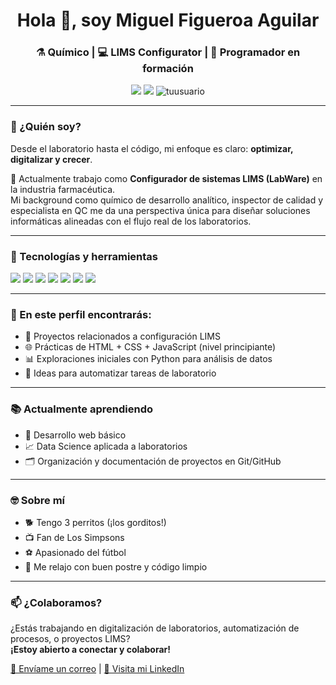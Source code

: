 <!-- Encabezado con nombre e íconos -->
<h1 align="center">Hola 👋, soy Miguel Figueroa Aguilar</h1>
<h3 align="center">⚗️ Químico | 💻 LIMS Configurator | 🌱 Programador en formación</h3>

<p align="center">
  <a href="mailto:miguefigueroa02@gmail.com"><img src="https://img.shields.io/badge/email-D14836?style=flat&logo=gmail&logoColor=white" /></a>
  <a href="www.linkedin.com/in/miguelims" target="_blank"><img src="https://img.shields.io/badge/LinkedIn-blue?style=flat&logo=linkedin&logoColor=white" /></a>
  <img src="https://komarev.com/ghpvc/?username=MiguelFigueroa02&label=Profile%20views&color=0e75b6&style=flat" alt="tuusuario" />
</p>

---

### 🧬 ¿Quién soy?

Desde el laboratorio hasta el código, mi enfoque es claro: **optimizar, digitalizar y crecer**.

🎯 Actualmente trabajo como **Configurador de sistemas LIMS (LabWare)** en la industria farmacéutica.  
Mi background como químico de desarrollo analítico, inspector de calidad y especialista en QC me da una perspectiva única para diseñar soluciones informáticas alineadas con el flujo real de los laboratorios.

---

### 🧰 Tecnologías y herramientas

<p align="left">
  <img src="https://img.shields.io/badge/LabWare_LIMS-005F83?style=flat&logo=data&logoColor=white" />
  <img src="https://img.shields.io/badge/HTML5-E34F26?style=flat&logo=html5&logoColor=white" />
  <img src="https://img.shields.io/badge/CSS3-1572B6?style=flat&logo=css3&logoColor=white" />
  <img src="https://img.shields.io/badge/JavaScript-F7DF1E?style=flat&logo=javascript&logoColor=black" />
  <img src="https://img.shields.io/badge/Python-3776AB?style=flat&logo=python&logoColor=white" />
  <img src="https://img.shields.io/badge/Git-F05032?style=flat&logo=git&logoColor=white" />
  <img src="https://img.shields.io/badge/GitHub-181717?style=flat&logo=github&logoColor=white" />
</p>

---

### 🚀 En este perfil encontrarás:

- 💼 Proyectos relacionados a configuración LIMS
- 🌐 Prácticas de HTML + CSS + JavaScript (nivel principiante)
- 📊 Exploraciones iniciales con Python para análisis de datos
- 🧪 Ideas para automatizar tareas de laboratorio

---

### 📚 Actualmente aprendiendo

- 🧱 Desarrollo web básico
- 📈 Data Science aplicada a laboratorios
- 🗂️ Organización y documentación de proyectos en Git/GitHub

---

### 🤓 Sobre mí

- 🐕 Tengo 3 perritos (¡los gorditos!)
- 📺 Fan de Los Simpsons
- ⚽ Apasionado del fútbol
- 🧁 Me relajo con buen postre y código limpio

---

### 📫 ¿Colaboramos?

¿Estás trabajando en digitalización de laboratorios, automatización de procesos, o proyectos LIMS?  
**¡Estoy abierto a conectar y colaborar!**

<a href="mailto:miguefigueroa02@gmail.com">📧 Envíame un correo</a> | <a href="www.linkedin.com/in/miguelims">🔗 Visita mi LinkedIn</a>
